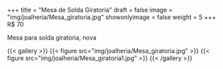 +++
title = "Mesa de Solda Giratoria"
draft = false
image = "img/joalheria/Mesa_giratoria.jpg"
showonlyimage = false
weight = 5
+++
<span class="price">R$ 70</span>

<!--more-->

Mesa para solda giratoria, nova

{{< gallery >}}
{{< figure src="img/joalheria/Mesa_giratoria.jpg" >}}
{{< figure src="img/joalheria/Mesa_giratoria1.jpg" >}}
{{< /gallery >}}
